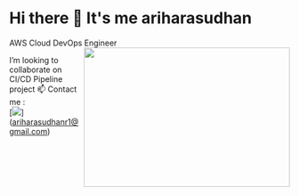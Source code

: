 # Hi there 👋 It's me ariharasudhan

AWS Cloud DevOps Engineer
<img align="right" width="370" height="250" src="https://www.groupnp.com/wp-content/uploads/sites/72/2022/07/DevOps-figure-of-8.gif">

 I’m looking to collaborate on CI/CD Pipeline project
 📫 Contact me :
 <br /> [<img src="https://img.shields.io/badge/Gmail-D14836?style=for-the-badge&logo=gmail&logoColor=white"/>] (ariharasudhanr1@gmail.com)
